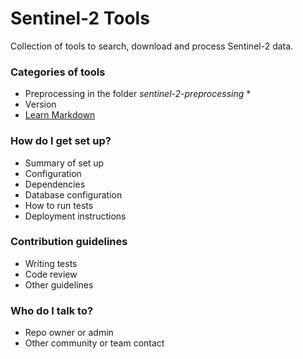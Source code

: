 # Sentinel-2 Tools #

Collection of tools to search, download and process Sentinel-2 data. 

### Categories of tools ###

* Preprocessing in the folder _sentinel-2-preprocessing_
  *
* Version
* [Learn Markdown](https://bitbucket.org/tutorials/markdowndemo)

### How do I get set up? ###

* Summary of set up
* Configuration
* Dependencies
* Database configuration
* How to run tests
* Deployment instructions

### Contribution guidelines ###

* Writing tests
* Code review
* Other guidelines

### Who do I talk to? ###

* Repo owner or admin
* Other community or team contact